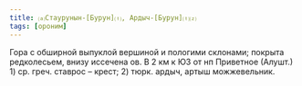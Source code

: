 ```yaml
---
title: ⒜Стаурунын-[Бурун]⒯, Ардыч-[Бурун]⒯⒵
tags: [ороним]
---
```


Гора с обширной выпуклой вершиной и пологими склонами; покрыта редколесьем,
внизу иссечена ов. В 2 км к ЮЗ от нп Приветное (Алушт.) 1) ср. греч. ставрос –
крест; 2) тюрк. ардыч, артыш можжевельник.
